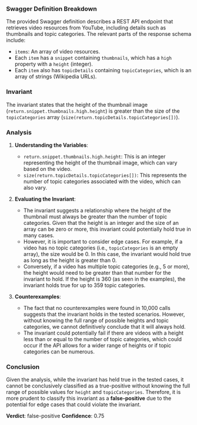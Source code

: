 ### Swagger Definition Breakdown
The provided Swagger definition describes a REST API endpoint that retrieves video resources from YouTube, including details such as thumbnails and topic categories. The relevant parts of the response schema include:
- `items`: An array of video resources.
- Each `item` has a `snippet` containing `thumbnails`, which has a `high` property with a `height` (integer).
- Each `item` also has `topicDetails` containing `topicCategories`, which is an array of strings (Wikipedia URLs).

### Invariant
The invariant states that the height of the thumbnail image (`return.snippet.thumbnails.high.height`) is greater than the size of the `topicCategories` array (`size(return.topicDetails.topicCategories[])`).

### Analysis
1. **Understanding the Variables**:
   - `return.snippet.thumbnails.high.height`: This is an integer representing the height of the thumbnail image, which can vary based on the video.
   - `size(return.topicDetails.topicCategories[])`: This represents the number of topic categories associated with the video, which can also vary.

2. **Evaluating the Invariant**:
   - The invariant suggests a relationship where the height of the thumbnail must always be greater than the number of topic categories. Given that the height is an integer and the size of an array can be zero or more, this invariant could potentially hold true in many cases.
   - However, it is important to consider edge cases. For example, if a video has no topic categories (i.e., `topicCategories` is an empty array), the size would be 0. In this case, the invariant would hold true as long as the height is greater than 0.
   - Conversely, if a video has multiple topic categories (e.g., 5 or more), the height would need to be greater than that number for the invariant to hold. If the height is 360 (as seen in the examples), the invariant holds true for up to 359 topic categories.

3. **Counterexamples**:
   - The fact that no counterexamples were found in 10,000 calls suggests that the invariant holds in the tested scenarios. However, without knowing the full range of possible heights and topic categories, we cannot definitively conclude that it will always hold.
   - The invariant could potentially fail if there are videos with a height less than or equal to the number of topic categories, which could occur if the API allows for a wider range of heights or if topic categories can be numerous.

### Conclusion
Given the analysis, while the invariant has held true in the tested cases, it cannot be conclusively classified as a true-positive without knowing the full range of possible values for `height` and `topicCategories`. Therefore, it is more prudent to classify this invariant as a **false-positive** due to the potential for edge cases that could violate the invariant. 

**Verdict**: false-positive
**Confidence**: 0.75
